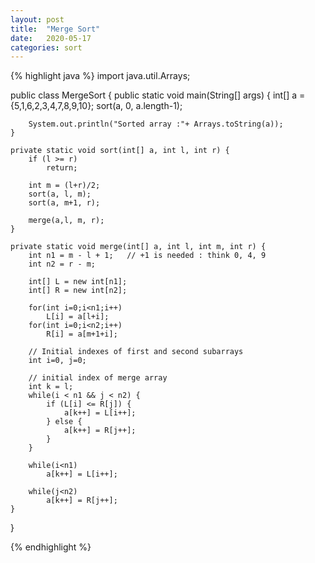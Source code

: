 ```yaml
---
layout: post
title:  "Merge Sort"
date:   2020-05-17
categories: sort 
---
```


{% highlight java %}
import java.util.Arrays;

public class MergeSort {
    public static void main(String[] args) {
        int[] a = {5,1,6,2,3,4,7,8,9,10};
        sort(a, 0, a.length-1);

        System.out.println("Sorted array :"+ Arrays.toString(a));
    }

    private static void sort(int[] a, int l, int r) {
        if (l >= r)
            return;

        int m = (l+r)/2;
        sort(a, l, m);
        sort(a, m+1, r);

        merge(a,l, m, r);
    }

    private static void merge(int[] a, int l, int m, int r) {
        int n1 = m - l + 1;   // +1 is needed : think 0, 4, 9
        int n2 = r - m;

        int[] L = new int[n1];
        int[] R = new int[n2];

        for(int i=0;i<n1;i++)
            L[i] = a[l+i];
        for(int i=0;i<n2;i++)
            R[i] = a[m+1+i];

        // Initial indexes of first and second subarrays
        int i=0, j=0;

        // initial index of merge array
        int k = l;
        while(i < n1 && j < n2) {
            if (L[i] <= R[j]) {
                a[k++] = L[i++];
            } else {
                a[k++] = R[j++];
            }
        }

        while(i<n1)
            a[k++] = L[i++];

        while(j<n2)
            a[k++] = R[j++];
    }
}

{% endhighlight %}

[desc]: https://leetcode.com/problems/k-closest-points-to-origin/discuss/220235/Java-Three-solutions-to-this-classical-K-th-problem.
